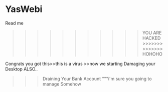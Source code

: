 # YasWebi
Read me 

>>>>>>>>>>>YOU ARE HACKED>>>>>>>>>>>>>>HOHOHO


Congrats you got this>>this is a virus >>now we starting Damaging your Desktop ALSO..
>>>Draining Your Bank Account """i'm sure you going to manage Somehow 
